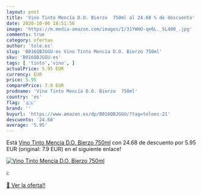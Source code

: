 ```yaml
---
layout: post
title: 'Vino Tinto Mencía D.O. Bierzo  750ml al 24.68 % de descuento'
date: 2020-10-06 18:51:56
image: 'https://m.media-amazon.com/images/I/31YWHO-qe6L._SL400_.jpg'
comments: true
category: ofertas
author: 'tole.es'
slug: 'B016QBJGGU-es Vino Tinto Mencía D.O. Bierzo 750ml'
sku: 'B016QBJGGU-es'
tags: [ 'tinto','vino', ]
actualPrice: 5.95 EUR
currency: EUR
price: 5.95
comparePrice: 7.9 EUR
prodname: 'Vino Tinto Mencía D.O. Bierzo  750ml'
country: 'es'
flag: '🇪🇸'
brand: ''
buyurl: 'https://www.amazon.es/dp/B016QBJGGU/?tag=tolees-21'
descuento: '24.68'
average: '5.95'
---
```


Está [Vino Tinto Mencía D.O. Bierzo  750ml](https://www.amazon.es/dp/B016QBJGGU/?tag=tolees-21) con 24.68 de descuento por 5.95 EUR (original: 7.9 EUR) en el siguiente enlace!

[![Vino Tinto Mencía D.O. Bierzo  750ml](https://m.media-amazon.com/images/I/31YWHO-qe6L._SL400_.jpg)](https://www.amazon.es/dp/B016QBJGGU/?tag=tolees-21)

ℹ️:


[🛒 Ver la oferta!!](https://www.amazon.es/dp/B016QBJGGU/?tag=tolees-21)
